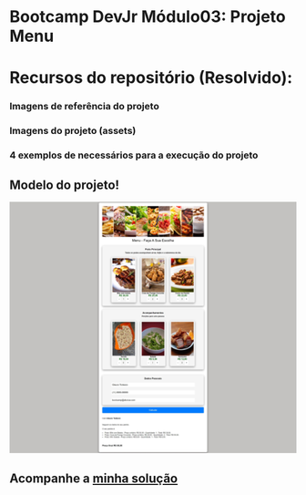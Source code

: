 # Bootcamp DevJr Módulo03: Projeto Menu

# Recursos do repositório (Resolvido):

### Imagens de referência do projeto
### Imagens do projeto (assets)
### 4 exemplos de necessários para a execução do projeto

## Modelo do projeto! 
![alt text](Modulo3-Projeto-Menu-2.jpeg)

## Acompanhe a [minha solução](https://willian-uiu.github.io/Cardapio/cardapio/)
